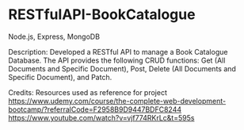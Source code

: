 # RESTfulAPI-BookCatalogue

Node.js, Express, MongoDB

Description: Developed a RESTful API to manage a Book Catalogue Database. The API provides the following CRUD functions: Get (All Documents and Specific Document), Post, Delete (All Documents and Specific Document), and Patch.

Credits: Resources used as reference for project
https://www.udemy.com/course/the-complete-web-development-bootcamp/?referralCode=F2958B9D9447BDFC8244
https://www.youtube.com/watch?v=vjf774RKrLc&t=595s
